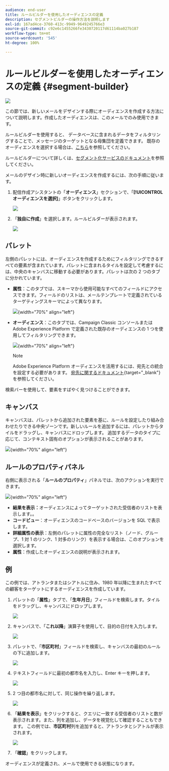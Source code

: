 ```yaml
---
audience: end-user
title: ルールビルダーを使用したオーディエンスの定義
description: セグメントビルダーの操作方法を説明します
exl-id: 167ad4ce-3760-413c-9949-9649245766e3
source-git-commit: c92e6c1455266fe3430720117d61114ba027b187
workflow-type: tm+mt
source-wordcount: '545'
ht-degree: 100%

---
```


# ルールビルダーを使用したオーディエンスの定義 {#segment-builder}

![](../assets/do-not-localize/badge.png)

この節では、新しいメールをデザインする際にオーディエンスを作成する方法について説明します。作成したオーディエンスは、このメールでのみ使用できます。

ルールビルダーを使用すると、 データベースに含まれるデータをフィルタリングすることで、メッセージのターゲットとなる母集団を定義できます。 既存のオーディエンスを選択する場合は、[こちら](add-audience.md)を参照してください。

ルールビルダーについて詳しくは、[セグメント化サービスのドキュメント](https://experienceleague.adobe.com/docs/experience-platform/segmentation/ui/segment-builder.html?lang=ja)を参照してください。

メールのデザイン時に新しいオーディエンスを作成するには、次の手順に従います。

1. 配信作成アシスタントの「**オーディエンス**」セクションで、「**[!UICONTROL オーディエンスを選択]**」ボタンをクリックします。

   ![](assets/segment-builder0.png)

1. 「**独自に作成**」を選択します。ルールビルダーが表示されます。

   ![](assets/segment-builder.png)

## パレット

左側のパレットには、オーディエンスを作成するためにフィルタリングできるすべての要素が含まれています。パレットに含まれるタイルを設定して考慮するには、中央のキャンバスに移動する必要があります。パレットは次の 2 つのタブに分かれています。

* **属性**：このタブでは、スキーマから使用可能なすべてのフィールドにアクセスできます。フィールドのリストは、メールテンプレートで定義されているターゲティングスキーマによって異なります。

   ![](assets/segment-builder2.png){width="70%" align="left"}

* **オーディエンス**：このタブでは、Campaign Classic コンソールまたは Adobe Experience Platform で定義された既存のオーディエンスの 1 つを使用してフィルタリングできます。

   ![](assets/segment-builder3.png){width="70%" align="left"}

   >[!NOTE]
   >
   >Adobe Experience Platform オーディエンスを活用するには、宛先との統合を設定する必要があります。 [宛先に関するドキュメント](https://experienceleague.adobe.com/docs/experience-platform/destinations/home.html?lang=ja){target="_blank"}を参照してください。

検索バーを使用して、要素をすばやく見つけることができます。

## キャンバス

キャンバスは、パレットから追加された要素を基に、ルールを設定したり組み合わせたりできる中央ゾーンです。新しいルールを追加するには、パレットからタイルをドラッグし、キャンバスにドロップします。 追加するデータのタイプに応じて、コンテキスト固有のオプションが表示されることがあります。

![](assets/segment-builder4.png){width="70%" align="left"}

## ルールのプロパティパネル

右側に表示される「**ルールのプロパティ**」パネルでは、次のアクションを実行できます。

![](assets/segment-builder5.png){width="70%" align="left"}

* **結果を表示：**&#x200B;オーディエンスによってターゲットされた受信者のリストを表示します。。
* **コードビュー**：オーディエンスのコードベースのバージョンを SQL で表示します。
* **詳細属性の表示**：左側のパレットに属性の完全なリスト（ノード、グループ、1 対 1 のリンク、1 対多のリンク）を表示する場合は、このオプションを選択します。
* **属性**：作成したオーディエンスの説明が表示されます。

## 例

この例では、アトランタまたはシアトルに住み、1980 年以降に生まれたすべての顧客をターゲットにするオーディエンスを作成しています。

1. パレットの「**属性**」タブで、「**生年月日**」フィールドを検索します。タイルをドラッグし、キャンバスにドロップします。

   ![](assets/segment-builder6.png)

1. キャンバスで、「**これ以降**」演算子を使用して、目的の日付を入力します。

   ![](assets/segment-builder7.png)

1. パレットで、「**市区町村**」フィールドを検索し、キャンバスの最初のルールの下に追加します。

   ![](assets/segment-builder8.png)

1. テキストフィールドに最初の都市名を入力し、Enter キーを押します。

   ![](assets/segment-builder9.png)

1. 2 つ目の都市名に対して、同じ操作を繰り返します。

   ![](assets/segment-builder10.png)

1. 「**結果を表示**」をクリックすると、クエリに一致する受信者のリストと数が表示されます。また、列を追加し、データを視覚化して確認することもできます。 この例では、**市区町村**&#x200B;列を追加すると、アトランタとシアトルが表示されます。

   ![](assets/segment-builder11.png)

1. 「**確認**」をクリックします。

オーディエンスが定義され、メールで使用できる状態になります。